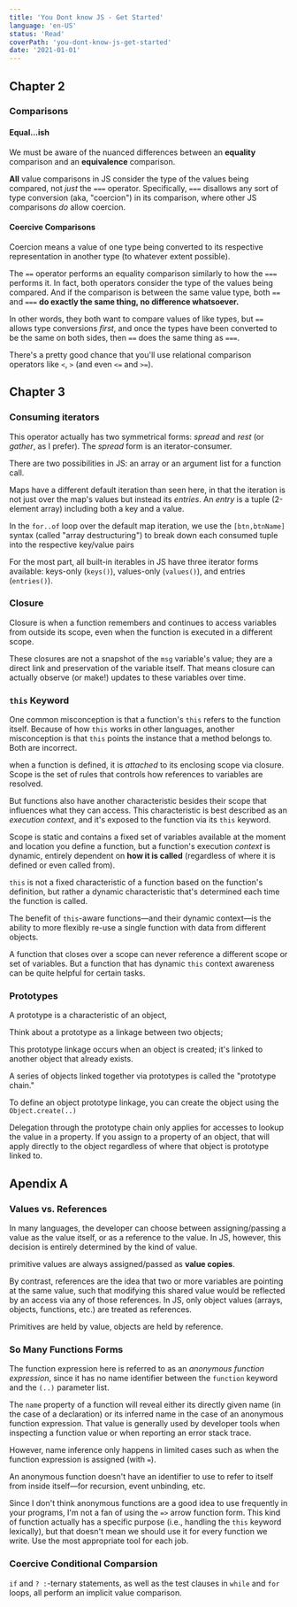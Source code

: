 ```yaml
---
title: 'You Dont know JS - Get Started'
language: 'en-US'
status: 'Read'
coverPath: 'you-dont-know-js-get-started'
date: '2021-01-01'
---
```


## Chapter 2

### Comparisons

#### Equal...ish

We must be aware of the nuanced differences between an **equality** comparison and an **equivalence** comparison.

**All** value comparisons in JS consider the type of the values being compared, not *just* the `===` operator. Specifically, `===` disallows any sort of type conversion (aka, "coercion") in its comparison, where other JS comparisons *do* allow coercion.

#### Coercive Comparisons

Coercion means a value of one type being converted to its respective representation in another type (to whatever extent possible).

The `==` operator performs an equality comparison similarly to how the `===` performs it. In fact, both operators consider the type of the values being compared. And if the comparison is between the same value type, both `==` and `===` **do exactly the same thing, no difference whatsoever.**

In other words, they both want to compare values of like types, but `==` allows type conversions *first*, and once the types have been converted to be the same on both sides, then `==` does the same thing as `===`.

There's a pretty good chance that you'll use relational comparison operators like `<`, `>` (and even `<=` and `>=`).

## Chapter 3

### Consuming iterators

This operator actually has two symmetrical forms: *spread* and *rest* (or *gather*, as I prefer). The *spread* form is an iterator-consumer.

There are two possibilities in JS: an array or an argument list for a function call.

Maps have a different default iteration than seen here, in that the iteration is not just over the map's values but instead its *entries*. An *entry* is a tuple (2-element array) including both a key and a value.

In the `for..of` loop over the default map iteration, we use the `[btn,btnName]` syntax (called "array destructuring") to break down each consumed tuple into the respective key/value pairs 

For the most part, all built-in iterables in JS have three iterator forms available: keys-only (`keys()`), values-only (`values()`), and entries (`entries()`).

### Closure

Closure is when a function remembers and continues to access variables from outside its scope, even when the function is executed in a different scope.

These closures are not a snapshot of the `msg` variable's value; they are a direct link and preservation of the variable itself. That means closure can actually observe (or make!) updates to these variables over time.

### `this` Keyword

One common misconception is that a function's `this` refers to the function itself. Because of how `this` works in other languages, another misconception is that `this` points the instance that a method belongs to. Both are incorrect.

when a function is defined, it is *attached* to its enclosing scope via closure. Scope is the set of rules that controls how references to variables are resolved.

But functions also have another characteristic besides their scope that influences what they can access. This characteristic is best described as an *execution context*, and it's exposed to the function via its `this` keyword.

Scope is static and contains a fixed set of variables available at the moment and location you define a function, but a function's execution *context* is dynamic, entirely dependent on **how it is called** (regardless of where it is defined or even called from).

`this` is not a fixed characteristic of a function based on the function's definition, but rather a dynamic characteristic that's determined each time the function is called.

The benefit of `this`-aware functions—and their dynamic context—is the ability to more flexibly re-use a single function with data from different objects.

A function that closes over a scope can never reference a different scope or set of variables. But a function that has dynamic `this` context awareness can be quite helpful for certain tasks.

### Prototypes

A prototype is a characteristic of an object,

Think about a prototype as a linkage between two objects;

This prototype linkage occurs when an object is created; it's linked to another object that already exists.

A series of objects linked together via prototypes is called the "prototype chain."

To define an object prototype linkage, you can create the object using the `Object.create(..)`

Delegation through the prototype chain only applies for accesses to lookup the value in a property. If you assign to a property of an object, that will apply directly to the object regardless of where that object is prototype linked to.

## Apendix A

### Values vs. References

In many languages, the developer can choose between assigning/passing a value as the value itself, or as a reference to the value. In JS, however, this decision is entirely determined by the kind of value. 

primitive values are always assigned/passed as **value copies**.

By contrast, references are the idea that two or more variables are pointing at the same value, such that modifying this shared value would be reflected by an access via any of those references. In JS, only object values (arrays, objects, functions, etc.) are treated as references.

 Primitives are held by value, objects are held by reference. 

### So Many Functions Forms

The function expression here is referred to as an *anonymous function expression*, since it has no name identifier between the `function` keyword and the `(..)` parameter list.

The `name` property of a function will reveal either its directly given name (in the case of a declaration) or its inferred name in the case of an anonymous function expression. That value is generally used by developer tools when inspecting a function value or when reporting an error stack trace.

However, name inference only happens in limited cases such as when the function expression is assigned (with `=`).

An anonymous function doesn't have an identifier to use to refer to itself from inside itself—for recursion, event unbinding, etc.

Since I don't think anonymous functions are a good idea to use frequently in your programs, I'm not a fan of using the `=>` arrow function form. This kind of function actually has a specific purpose (i.e., handling the `this` keyword lexically), but that doesn't mean we should use it for every function we write. Use the most appropriate tool for each job.

### Coercive Conditional Comparsion

`if` and `? :`-ternary statements, as well as the test clauses in `while` and `for` loops, all perform an implicit value comparison.




